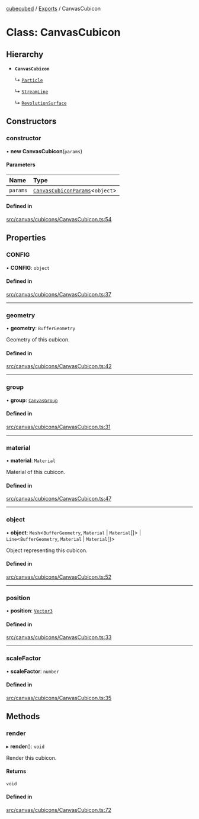 [cubecubed](/reference/README.md) / [Exports](/reference/modules.md) / CanvasCubicon

# Class: CanvasCubicon

## Hierarchy

- **`CanvasCubicon`**

  ↳ [`Particle`](/reference/classes/Particle.md)

  ↳ [`StreamLine`](/reference/classes/StreamLine.md)

  ↳ [`RevolutionSurface`](/reference/classes/RevolutionSurface.md)

## Constructors

### constructor

• **new CanvasCubicon**(`params`)

#### Parameters

| Name | Type |
| :------ | :------ |
| `params` | [`CanvasCubiconParams`](/reference/interfaces/CanvasCubiconParams.md)<`object`\> |

#### Defined in

[src/canvas/cubicons/CanvasCubicon.ts:54](https://github.com/imaphatduc/cubecubed/blob/ec15a85/src/canvas/cubicons/CanvasCubicon.ts#L54)

## Properties

### CONFIG

• **CONFIG**: `object`

#### Defined in

[src/canvas/cubicons/CanvasCubicon.ts:37](https://github.com/imaphatduc/cubecubed/blob/ec15a85/src/canvas/cubicons/CanvasCubicon.ts#L37)

___

### geometry

• **geometry**: `BufferGeometry`

Geometry of this cubicon.

#### Defined in

[src/canvas/cubicons/CanvasCubicon.ts:42](https://github.com/imaphatduc/cubecubed/blob/ec15a85/src/canvas/cubicons/CanvasCubicon.ts#L42)

___

### group

• **group**: [`CanvasGroup`](/reference/classes/CanvasGroup.md)

#### Defined in

[src/canvas/cubicons/CanvasCubicon.ts:31](https://github.com/imaphatduc/cubecubed/blob/ec15a85/src/canvas/cubicons/CanvasCubicon.ts#L31)

___

### material

• **material**: `Material`

Material of this cubicon.

#### Defined in

[src/canvas/cubicons/CanvasCubicon.ts:47](https://github.com/imaphatduc/cubecubed/blob/ec15a85/src/canvas/cubicons/CanvasCubicon.ts#L47)

___

### object

• **object**: `Mesh`<`BufferGeometry`, `Material` \| `Material`[]\> \| `Line`<`BufferGeometry`, `Material` \| `Material`[]\>

Object representing this cubicon.

#### Defined in

[src/canvas/cubicons/CanvasCubicon.ts:52](https://github.com/imaphatduc/cubecubed/blob/ec15a85/src/canvas/cubicons/CanvasCubicon.ts#L52)

___

### position

• **position**: [`Vector3`](/reference/classes/Vector3.md)

#### Defined in

[src/canvas/cubicons/CanvasCubicon.ts:33](https://github.com/imaphatduc/cubecubed/blob/ec15a85/src/canvas/cubicons/CanvasCubicon.ts#L33)

___

### scaleFactor

• **scaleFactor**: `number`

#### Defined in

[src/canvas/cubicons/CanvasCubicon.ts:35](https://github.com/imaphatduc/cubecubed/blob/ec15a85/src/canvas/cubicons/CanvasCubicon.ts#L35)

## Methods

### render

▸ **render**(): `void`

Render this cubicon.

#### Returns

`void`

#### Defined in

[src/canvas/cubicons/CanvasCubicon.ts:72](https://github.com/imaphatduc/cubecubed/blob/ec15a85/src/canvas/cubicons/CanvasCubicon.ts#L72)
